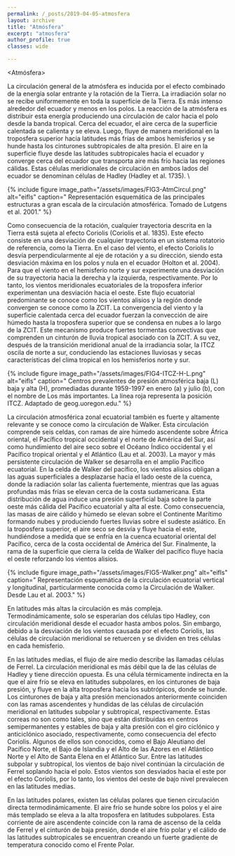 ```yaml
---
permalink: /_posts/2019-04-05-atmosfera
layout: archive
title: "Atmósfera"
excerpt: "atmosfera"
author_profile: true 
classes: wide

---
```

<Atmósfera>


La circulación general de la atmósfera es inducida por el efecto combinado de la energía solar entrante y la rotación de la Tierra. La irradiación solar no se recibe uniformemente en toda la superficie de la Tierra. Es más intenso alrededor del ecuador y menos en los polos. La reacción de la atmósfera es distribuir esta energía produciendo una circulación de calor hacia el polo desde la banda tropical. Cerca del ecuador, el aire cerca de la superficie calentada se calienta y se eleva. Luego, fluye de manera meridional en la troposfera superior hacia latitudes más frías de ambos hemisferios y se hunde hasta los cinturones subtropicales de alta presión. El aire en la superficie fluye desde las latitudes subtropicales hacia el ecuador y converge cerca del ecuador que transporta aire más frío hacia las regiones cálidas. Estas células meridionales de circulación en ambos lados del ecuador se denominan células de Hadley (Hadley et al. 1735). \\


{% include figure image_path="/assets/images/FIG3-AtmCircul.png" alt="eifls" caption=" Representación esquemática de las principales estructuras a gran escala de la circulación atmosférica. Tomado de Lutgens et al. 2001." %}



Como consecuencia de la rotación, cualquier trayectoria descrita en la Tierra está sujeta al efecto Coriolis (Coriolis et al. 1835). Este efecto consiste en una desviación de cualquier trayectoria en un sistema rotatorio de referencia, como la Tierra. En el caso del viento, el efecto Coriolis lo desvía perpendicularmente al eje de rotación y a su dirección, siendo esta desviación máxima en los polos y nula en el ecuador (Holton et al. 2004). Para que el viento en el hemisferio norte y sur experimente una desviación de su trayectoria hacia la derecha y la izquierda, respectivamente. Por lo tanto, los vientos meridionales ecuatoriales de la troposfera inferior experimentan una desviación hacia el oeste. Este flujo ecuatorial predominante se conoce como los vientos alisios y la región donde convergen se conoce como la ZCIT. La convergencia del viento y la superficie calentada cerca del ecuador fuerzan la convección de aire húmedo hasta la troposfera superior que se condensa en nubes a lo largo de la ZCIT. Este mecanismo produce fuertes tormentas convectivas que comprenden un cinturón de lluvia tropical asociado con la ZCIT. A su vez, después de la transición meridional anual de la irradiancia solar, la ITCZ oscila de norte a sur, conduciendo las estaciones lluviosas y secas características del clima tropical en los hemisferios norte y sur. 


{% include figure image_path="/assets/images/FIG4-ITCZ-H-L.png" alt="eifls" caption=" Centros prevalentes de presión atmosférica baja (L) baja y alta (H), promediadas durante 1959-1997 en enero (a) y julio (b), con el nombre de Los más importantes. La línea roja representa la posición ITCZ. Adaptado de geog.uoregon.edu." %}


La circulación atmosférica zonal ecuatorial también es fuerte y altamente relevante y se conoce como la circulación de Walker. Esta circulación comprende seis celdas, con ramas de aire húmedo ascendente sobre África oriental, el Pacífico tropical occidental y el norte de América del Sur, así como hundimiento del aire seco sobre el Océano Índico occidental y el Pacífico tropical oriental y el Atlántico (Lau et al. 2003). La mayor y más persistente circulación de Walker se desarrolla en el amplio Pacífico ecuatorial. En la celda de Walker del pacífico, los vientos alisios obligan a las aguas superficiales a desplazarse hacia el lado oeste de la cuenca, donde la radiación solar las calienta fuertemente, mientras que las aguas profundas más frías se elevan cerca de la costa sudamericana. Esta distribución de agua induce una presión superficial baja sobre la parte oeste más cálida del Pacífico ecuatorial y alta al este. Como consecuencia, las masas de aire cálido y húmedo se elevan sobre el Continente Marítimo formando nubes y produciendo fuertes lluvias sobre el sudeste asiático. En la troposfera superior, el aire seco se desvía y fluye hacia el este, hundiéndose a medida que se enfría en la cuenca ecuatorial oriental del Pacífico, cerca de la costa occidental de América del Sur. Finalmente, la rama de la superficie que cierra la celda de Walker del pacífico fluye hacia el oeste reforzando los vientos alisios.

{% include figure image_path="/assets/images/FIG5-Walker.png" alt="eifls" caption=" Representación esquemática de la circulación ecuatorial vertical y longitudinal, particularmente conocida como la Circulación de Walker. Desde Lau et al. 2003." %}


En latitudes más altas la circulación es más compleja. Termodinámicamente, solo se esperarían dos células tipo Hadley, con circulación meridional desde el ecuador hasta ambos polos. Sin embargo, debido a la desviación de los vientos causada por el efecto Coriolis, las células de circulación meridional se retuercen y se dividen en tres células en cada hemisferio.

En las latitudes medias, el flujo de aire medio describe las llamadas células de Ferrel. La circulación meridional es más débil que la de las células de Hadley y tiene dirección opuesta. Es una célula térmicamente indirecta en la que el aire frío se eleva en latitudes subpolares, en los cinturones de baja presión, y fluye en la alta troposfera hacia los subtrópicos, donde se hunde. Los cinturones de baja y alta presión mencionados anteriormente coinciden con las ramas ascendentes y hundidas de las células de circulación meridional en latitudes subpolar y subtropical, respectivamente. Estas correas no son como tales, sino que están distribuidas en centros semipermanentes y estables de baja y alta presión con el giro ciclónico y anticiclónico asociado, respectivamente, como consecuencia del efecto Coriolis. Algunos de ellos son conocidos, como el Bajo Aleutiano del Pacífico Norte, el Bajo de Islandia y el Alto de las Azores en el Atlántico Norte y el Alto de Santa Elena en el Atlántico Sur. Entre las latitudes subpolar y subtropical, los vientos de bajo nivel continúan la circulación de Ferrel soplando hacia el polo. Estos vientos son desviados hacia el este por el efecto Coriolis, por lo tanto, los vientos del oeste de bajo nivel prevalecen en las latitudes medias.

En las latitudes polares, existen las células polares que tienen circulación directa termodinámicamente. El aire frío se hunde sobre los polos y el aire más templado se eleva a la alta troposfera en latitudes subpolares. Esta corriente de aire ascendente coincide con la rama de ascenso de la celda de Ferrel y el cinturón de baja presión, donde el aire frío polar y el cálido de las latitudes subtropicales se encuentran creando un fuerte gradiente de temperatura conocido como el Frente Polar.




